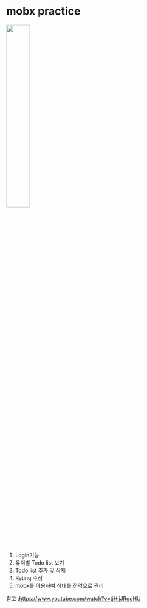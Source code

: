 # mobx practice

<img width="35%" src="https://user-images.githubusercontent.com/75261551/150092401-cdf96758-337e-4711-878b-0032ad7f867b.gif" />

1. Login기능
2. 유저별 Todo list 보기
3. Todo list 추가 및 삭제
4. Rating 수정
5. mobx를 이용하여 상태를 전역으로 관리

참고 :https://www.youtube.com/watch?v=tjHljJRooHU
